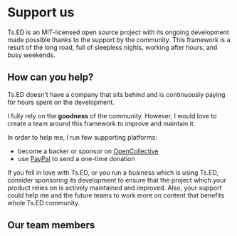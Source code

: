 # Support us

Ts.ED is an MIT-licensed open source project with its ongoing development made possible thanks to the support by the community.
This framework is a result of the long road, full of sleepless nights, working after hours, and busy weekends.

## How can you help?

Ts.ED doesn't have a company that sits behind and  is continuously paying for hours spent on the development.

 I fully rely on the **goodness** <BxIcon name="bx bxs-heart" /> of the community.
 However, I would love to create a team around this framework to improve and maintain it.   
 
In order to help me, I run few supporting platforms:

- become a backer or sponsor on [OpenCollective](https://opencollective.com/tsed)
- use [PayPal](https://paypal.me/romainlenzotti) to send a one-time donation

<SupportOptions />

If you fell in love with Ts.ED, or you run a business which is using Ts.ED, consider sponsoring its development 
to ensure that the project which your product relies on is actively maintained and improved. 
Also, your support could help me and the future teams to work more on content that benefits whole Ts.ED community.

## Our team members

<div class="bg-gray-lighter rounded-small p-5 pt-6 mb-5">
<div class="-mb-8">
<GithubContributors :users="$themeConfig.teams" :show-title="true" color="platinium" padding="4" text-size="sm" width="60"/>
</div>
</div>
